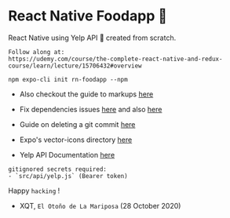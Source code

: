 # React Native Foodapp 🥳 

React Native using Yelp API 🚀 created from scratch.

```
Follow along at:
https://udemy.com/course/the-complete-react-native-and-redux-course/learn/lecture/15706432#overview 
```

`npm expo-cli init rn-foodapp --npm`

- Also checkout the guide to markups [here](https://guides.github.com/features/mastering-markdown/)
- Fix dependencies issues [here](https://stackoverflow.com/questions/59473715/unable-to-resolve-module-react-native-screen) and also [here](https://stackoverflow.com/questions/57817573/createstacknavigator-has-been-moved-to-react-navigation-stack)
- Guide on deleting a git commit [here](https://www.clock.co.uk/insight/deleting-a-git-commit)


- Expo's vector-icons directory [here](https://expo.github.io/vector-icons)
- Yelp API Documentation [here](https://www.yelp.com/developers/documentation/v3/business)

```
gitignored secrets required:
- `src/api/yelp.js` (Bearer token)
```

Happy `hacking` !

- XQT,  `El Otoño de La Mariposa` (28 October 2020)
